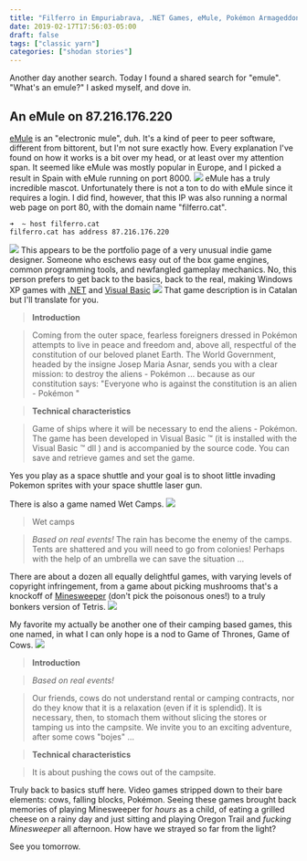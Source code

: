 ```yaml
---
title: "Filferro in Empuriabrava, .NET Games, eMule, Pokémon Armageddon, and the Joy Only Known to Those Who Keep Their Campsites Cow Free"
date: 2019-02-17T17:56:03-05:00
draft: false
tags: ["classic yarn"]
categories: ["shodan stories"]
---
```


Another day another search. Today I found a shared search for "emule". "What's an emule?" I asked myself, and dove in.

## An eMule on 87.216.176.220
[eMule](https://en.wikipedia.org/wiki/EMule) is an "electronic mule", duh. It's a kind of peer to peer software, different from bittorent, but I'm not sure exactly how. Every explanation I've found on how it works is a bit over my head, or at least over my attention span. It seemed like eMule was mostly popular in Europe, and I picked a result in Spain with eMule running on port 8000.
![](/images/100Days/Day45/firstlook.png)
eMule has a truly incredible mascot. Unfortunately there is not a ton to do with eMule since it requires a login. I did find, however, that this IP was also running a normal web page on port 80, with the domain name "filferro.cat".

```
➜  ~ host filferro.cat
filferro.cat has address 87.216.176.220
```
![](/images/100Days/Day45/filfero.png)
This appears to be the portfolio page of a very unusual indie game designer. Someone who eschews easy out of the box game engines, common programming tools, and newfangled gameplay mechanics. No, this person prefers to get back to the basics, back to the real, making Windows XP games with [.NET](https://en.wikipedia.org/wiki/.NET_Framework) and [Visual Basic](https://en.wikipedia.org/wiki/Visual_Basic)
![](/images/100Days/Day45/pokemon.png)
That game description is in Catalan but I'll translate for you.

>__Introduction__

>Coming from the outer space, fearless foreigners dressed in Pokémon attempts to live in peace and freedom and, above all, respectful of the constitution of our beloved planet Earth. The World Government, headed by the insigne Josep Maria Asnar, sends you with a clear mission: to destroy the aliens - Pokémon ... because as our constitution says: "Everyone who is against the constitution is an alien - Pokémon "

>__Technical characteristics__

>Game of ships where it will be necessary to end the aliens - Pokémon. The game has been developed in Visual Basic ™ (it is installed with the Visual Basic ™ dll ) and is accompanied by the source code.
You can save and retrieve games and set the game.

Yes you play as a space shuttle and your goal is to shoot little invading Pokemon sprites with your space shuttle laser gun.

There is also a game named Wet Camps.
![](http://87.216.176.220/images/games/Campes.jpg)

>Wet camps

>_Based on real events!_
The rain has become the enemy of the camps.
Tents are shattered and you will need to go from colonies!
Perhaps with the help of an umbrella we can save the situation ...

There are about a dozen all equally delightful games, with varying levels of copyright infringement, from a game about picking mushrooms that's a knockoff of [Minesweeper](https://en.wikipedia.org/wiki/Minesweeper_(video_game)) (don't pick the poisonous ones!) to a truly bonkers version of Tetris.
![](http://87.216.176.220/images/games/ifn-Tris.jpg)

My favorite my actually be another one of their camping based games, this one named, in what I can only hope is a nod to Game of Thrones, Game of Cows.
![](http://87.216.176.220/images/games/Tifa.png)

>__Introduction__

>_Based on real events!_

>Our friends, cows do not understand rental or camping contracts, nor do they know that it is a relaxation (even if it is splendid). It is necessary, then, to stomach them without slicing the stores or tamping us into the campsite.
We invite you to an exciting adventure, after some cows "bojes" ...

>__Technical characteristics__

>It is about pushing the cows out of the campsite.

Truly back to basics stuff here. Video games stripped down to their bare elements: cows, falling blocks, Pokémon. Seeing these games brought back memories of playing Minesweeper for _hours_ as a child, of eating a grilled cheese on a rainy day and just sitting and playing Oregon Trail and _fucking Minesweeper_ all afternoon. How have we strayed so far from the light?

See you tomorrow.

